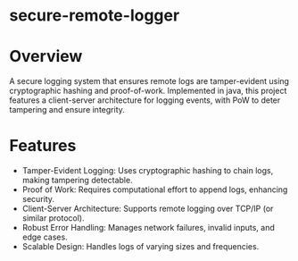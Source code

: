 # secure-remote-logger

# Overview
A secure logging system that ensures remote logs are tamper-evident using cryptographic hashing and proof-of-work. Implemented in java, this project features a client-server architecture for logging events, with PoW to deter tampering and ensure integrity.

# Features
- Tamper-Evident Logging: Uses cryptographic hashing to chain logs, making tampering detectable.
- Proof of Work: Requires computational effort to append logs, enhancing security.
- Client-Server Architecture: Supports remote logging over TCP/IP (or similar protocol).
- Robust Error Handling: Manages network failures, invalid inputs, and edge cases.
- Scalable Design: Handles logs of varying sizes and frequencies.

